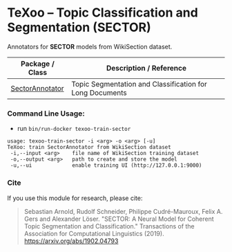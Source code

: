 # TeXoo – Topic Classification and Segmentation (SECTOR)

Annotators for **SECTOR** models from WikiSection dataset.

| Package / Class                               | Description / Reference                                                |
| --------------------------------------------- | ---------------------------------------------------------------------- |
| [SectorAnnotator](texoo-sector/src/main/java/de/datexis/sector/SectorAnnotator.java)      | Topic Segmentation and Classification for Long Documents               |

### Command Line Usage:

- run ```bin/run-docker texoo-train-sector```

```
usage: texoo-train-sector -i <arg> -o <arg> [-u]
TeXoo: train SectorAnnotator from WikiSection dataset
 -i,--input <arg>    file name of WikiSection training dataset
 -o,--output <arg>   path to create and store the model
 -u,--ui             enable training UI (http://127.0.0.1:9000)

```

### Cite

If you use this module for research, please cite:

> Sebastian Arnold, Rudolf Schneider, Philippe Cudré-Mauroux, Felix A. Gers and Alexander Löser. "SECTOR: A Neural Model for Coherent Topic Segmentation and Classification." Transactions of the Association for Computational Linguistics (2019). <https://arxiv.org/abs/1902.04793>
